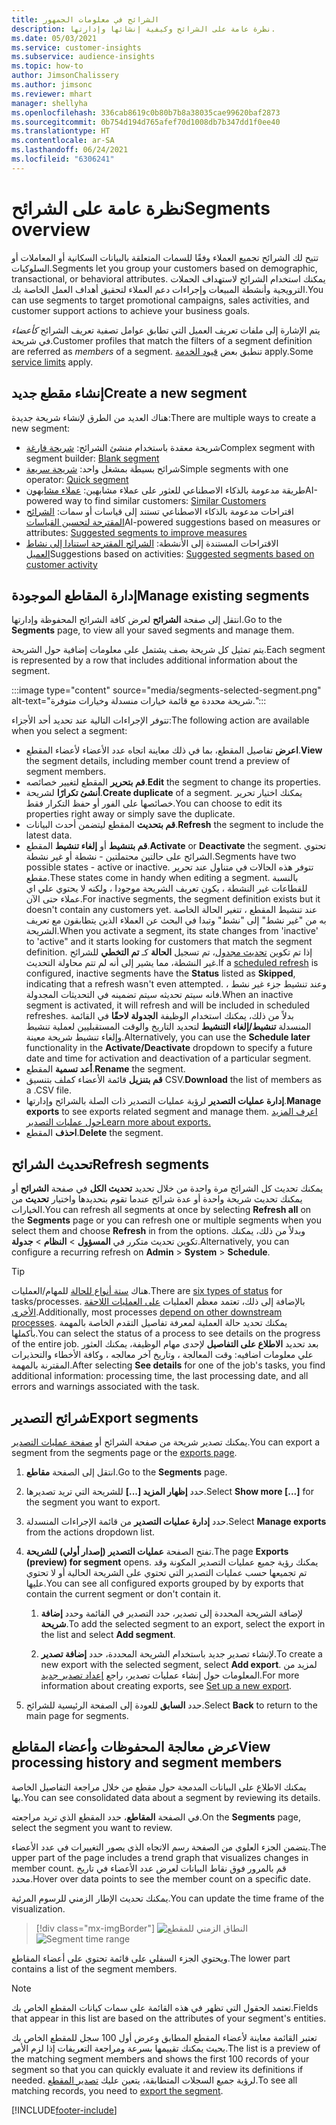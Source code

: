 ```yaml
---
title: الشرائح في معلومات الجمهور
description: نظرة عامة على الشرائح وكيفية إنشائها وإدارتها.
ms.date: 05/03/2021
ms.service: customer-insights
ms.subservice: audience-insights
ms.topic: how-to
author: JimsonChalissery
ms.author: jimsonc
ms.reviewer: mhart
manager: shellyha
ms.openlocfilehash: 336cab8619c0b80b7b8a38035cae99620baf2873
ms.sourcegitcommit: 0b754d194d765afef70d1008db7b347dd1f0ee40
ms.translationtype: HT
ms.contentlocale: ar-SA
ms.lasthandoff: 06/24/2021
ms.locfileid: "6306241"
---
```

# <a name="segments-overview"></a><span data-ttu-id="127b1-103">نظرة عامة على الشرائح</span><span class="sxs-lookup"><span data-stu-id="127b1-103">Segments overview</span></span>

<span data-ttu-id="127b1-104">تتيح لك الشرائح تجميع العملاء وفقًا للسمات المتعلقة بالبيانات السكانية أو المعاملات أو السلوكيات.</span><span class="sxs-lookup"><span data-stu-id="127b1-104">Segments let you group your customers based on demographic, transactional, or behavioral attributes.</span></span> <span data-ttu-id="127b1-105">يمكنك استخدام الشرائح لاستهداف الحملات الترويجية وأنشطة المبيعات وإجراءات دعم العملاء لتحقيق أهداف العمل الخاصة بك.</span><span class="sxs-lookup"><span data-stu-id="127b1-105">You can use segments to target promotional campaigns, sales activities, and customer support actions to achieve your business goals.</span></span>

<span data-ttu-id="127b1-106">يتم الإشارة إلى ملفات تعريف العميل التي تطابق عوامل تصفية تعريف الشرائح *كأعضاء* في شريحة.</span><span class="sxs-lookup"><span data-stu-id="127b1-106">Customer profiles that match the filters of a segment definition are referred as *members* of a segment.</span></span> <span data-ttu-id="127b1-107">تنطبق بعض [قيود الخدمة](service-limits.md) apply.</span><span class="sxs-lookup"><span data-stu-id="127b1-107">Some [service limits](service-limits.md) apply.</span></span>

## <a name="create-a-new-segment"></a><span data-ttu-id="127b1-108">إنشاء مقطع جديد</span><span class="sxs-lookup"><span data-stu-id="127b1-108">Create a new segment</span></span>

<span data-ttu-id="127b1-109">هناك العديد من الطرق لإنشاء شريحة جديدة:</span><span class="sxs-lookup"><span data-stu-id="127b1-109">There are multiple ways to create a new segment:</span></span> 

- <span data-ttu-id="127b1-110">شريحة معقدة باستخدام منشئ الشرائح: [شريحة فارغة](segment-builder.md#create-a-new-segment)</span><span class="sxs-lookup"><span data-stu-id="127b1-110">Complex segment with segment builder: [Blank segment](segment-builder.md#create-a-new-segment)</span></span>
- <span data-ttu-id="127b1-111">شرائح بسيطة بمشغل واحد: [شريحة سريعة](segment-builder.md#quick-segments)</span><span class="sxs-lookup"><span data-stu-id="127b1-111">Simple segments with one operator: [Quick segment](segment-builder.md#quick-segments)</span></span>
- <span data-ttu-id="127b1-112">طريقة مدعومة بالذكاء الاصطناعي للعثور على عملاء مشابهين: [عملاء مشابهون](find-similar-customer-segments.md)</span><span class="sxs-lookup"><span data-stu-id="127b1-112">AI-powered way to find similar customers: [Similar Customers](find-similar-customer-segments.md)</span></span>
- <span data-ttu-id="127b1-113">اقتراحات مدعومة بالذكاء الاصطناعي تستند إلى قياسات أو سمات: [الشرائح المقترحة لتحسين القياسات](suggested-segments.md)</span><span class="sxs-lookup"><span data-stu-id="127b1-113">AI-powered suggestions based on measures or attributes: [Suggested segments to improve measures](suggested-segments.md)</span></span>
- <span data-ttu-id="127b1-114">الاقتراحات المستندة إلى الأنشطة: [الشرائح المقترحة استنادا إلى نشاط العميل](suggested-segments-activity.md)</span><span class="sxs-lookup"><span data-stu-id="127b1-114">Suggestions based on activities: [Suggested segments based on customer activity](suggested-segments-activity.md)</span></span>

## <a name="manage-existing-segments"></a><span data-ttu-id="127b1-115">إدارة المقاطع الموجودة</span><span class="sxs-lookup"><span data-stu-id="127b1-115">Manage existing segments</span></span>

<span data-ttu-id="127b1-116">انتقل إلى صفحة **الشرائح** لعرض كافة الشرائح المحفوظة وإدارتها.</span><span class="sxs-lookup"><span data-stu-id="127b1-116">Go to the **Segments** page, to view all your saved segments and manage them.</span></span>

<span data-ttu-id="127b1-117">يتم تمثيل كل شريحة بصف يشتمل على معلومات إضافية حول الشريحة.</span><span class="sxs-lookup"><span data-stu-id="127b1-117">Each segment is represented by a row that includes additional information about the segment.</span></span>

:::image type="content" source="media/segments-selected-segment.png" alt-text="شريحة محددة مع قائمة خيارات منسدلة وخيارات متوفرة.":::

<span data-ttu-id="127b1-119">تتوفر الإجراءات التالية عند تحديد أحد الأجزاء:</span><span class="sxs-lookup"><span data-stu-id="127b1-119">The following action are available when you select a segment:</span></span>

- <span data-ttu-id="127b1-120">**اعرض** تفاصيل المقطع، بما في ذلك معاينة اتجاه عدد الأعضاء لأعضاء المقطع.</span><span class="sxs-lookup"><span data-stu-id="127b1-120">**View** the segment details, including member count trend a preview of segment members.</span></span>
- <span data-ttu-id="127b1-121">**قم بتحرير** المقطع لتغيير خصائصه.</span><span class="sxs-lookup"><span data-stu-id="127b1-121">**Edit** the segment to change its properties.</span></span>
- <span data-ttu-id="127b1-122">**أنشئ تكرارًا** لشريحة.</span><span class="sxs-lookup"><span data-stu-id="127b1-122">**Create duplicate** of a segment.</span></span> <span data-ttu-id="127b1-123">يمكنك اختيار تحرير خصائصها على الفور أو حفظ التكرار فقط.</span><span class="sxs-lookup"><span data-stu-id="127b1-123">You can choose to edit its properties right away or simply save the duplicate.</span></span>
- <span data-ttu-id="127b1-124">**قم بتحديث** المقطع ليتضمن أحدث البيانات.</span><span class="sxs-lookup"><span data-stu-id="127b1-124">**Refresh** the segment to include the latest data.</span></span>
- <span data-ttu-id="127b1-125">**قم بتنشيط** أو **إلغاء تنشيط** المقطع.</span><span class="sxs-lookup"><span data-stu-id="127b1-125">**Activate** or **Deactivate** the segment.</span></span> <span data-ttu-id="127b1-126">تحتوي الشرائح على حالتين محتملتين - نشطة أو غير نشطة.</span><span class="sxs-lookup"><span data-stu-id="127b1-126">Segments have two possible states - active or inactive.</span></span> <span data-ttu-id="127b1-127">تتوفر هذه الحالات في متناول عند تحرير مقطع.</span><span class="sxs-lookup"><span data-stu-id="127b1-127">These states come in handy when editing a segment.</span></span> <span data-ttu-id="127b1-128">بالنسبة للقطاعات غير النشطة ، يكون تعريف الشريحة موجودا ، ولكنه لا يحتوي علي اي عملاء حتى الآن.</span><span class="sxs-lookup"><span data-stu-id="127b1-128">For inactive segments, the segment definition exists but it doesn't contain any customers yet.</span></span> <span data-ttu-id="127b1-129">عند تنشيط المقطع ، تتغير الحالة الخاصة به من "غير نشط" إلى "نشط" وتبدا في البحث عن العملاء الذين يتطابقون مع تعريف الشريحة.</span><span class="sxs-lookup"><span data-stu-id="127b1-129">When you activate a segment, its state changes from 'inactive' to 'active" and it starts looking for customers that match the segment definition.</span></span> <span data-ttu-id="127b1-130">إذا تم تكوين [تحديث مجدول](system.md#schedule-tab)، تم تسجيل **الحالة** كـ **تم التخطي** للشرائح غير النشطة، مما يشير إلى أنه لم تتم محاولة التحديث.</span><span class="sxs-lookup"><span data-stu-id="127b1-130">If a [scheduled refresh](system.md#schedule-tab) is configured, inactive segments have the **Status** listed as **Skipped**, indicating that a refresh wasn't even attempted.</span></span> <span data-ttu-id="127b1-131">وعند تنشيط جزء غير نشط ، فانه سيتم تحديثه سيتم تضمينه في التحديثات المجدولة.</span><span class="sxs-lookup"><span data-stu-id="127b1-131">When an inactive segment is activated, it will refresh and will be included in scheduled refreshes.</span></span>
  <span data-ttu-id="127b1-132">بدلاً من ذلك، يمكنك استخدام الوظيفة **الجدولة لاحقًا** في القائمة المنسدلة **تنشيط/إلغاء التنشيط** لتحديد التاريخ والوقت المستقبليين لعملية تنشيط وإلغاء تنشيط شريحة معينة.</span><span class="sxs-lookup"><span data-stu-id="127b1-132">Alternatively, you can use the **Schedule later** functionality in the **Activate/Deactivate** dropdown to specify a future date and time for activation and deactivation of a particular segment.</span></span>
- <span data-ttu-id="127b1-133">**أعد تسمية** المقطع.</span><span class="sxs-lookup"><span data-stu-id="127b1-133">**Rename** the segment.</span></span>
- <span data-ttu-id="127b1-134">**قم بتنزيل** قائمة الأعضاء كملف بتنسيق CSV.</span><span class="sxs-lookup"><span data-stu-id="127b1-134">**Download** the list of members as a .CSV file.</span></span>
- <span data-ttu-id="127b1-135">**إدارة عمليات التصدير** لرؤية عمليات التصدير ذات الصلة بالشرائح وإدارتها.</span><span class="sxs-lookup"><span data-stu-id="127b1-135">**Manage exports** to see exports related segment and manage them.</span></span> [<span data-ttu-id="127b1-136">اعرف المزيد حول عمليات التصدير</span><span class="sxs-lookup"><span data-stu-id="127b1-136">Learn more about exports.</span></span>](export-destinations.md)
- <span data-ttu-id="127b1-137">**احذف** المقطع.</span><span class="sxs-lookup"><span data-stu-id="127b1-137">**Delete** the segment.</span></span>

## <a name="refresh-segments"></a><span data-ttu-id="127b1-138">تحديث الشرائح</span><span class="sxs-lookup"><span data-stu-id="127b1-138">Refresh segments</span></span>

<span data-ttu-id="127b1-139">يمكنك تحديث كل الشرائح مرة واحدة من خلال تحديد **تحديث الكل** في صفحة **الشرائح** أو يمكنك تحديث شريحة واحدة أو عدة شرائح عندما تقوم بتحديدها واختيار **تحديث** من الخيارات.</span><span class="sxs-lookup"><span data-stu-id="127b1-139">You can refresh all segments at once by selecting **Refresh all** on the **Segments** page or you can refresh one or multiple segments when you select them and choose **Refresh** in from the options.</span></span> <span data-ttu-id="127b1-140">وبدلاً من ذلك، يمكنك تكوين تحديث متكرر في **المسؤول** > **النظام** > **جدولة**.</span><span class="sxs-lookup"><span data-stu-id="127b1-140">Alternatively, you can configure a recurring refresh on **Admin** > **System** > **Schedule**.</span></span>

> [!TIP]
> <span data-ttu-id="127b1-141">هناك [ستة أنواع للحالة](system.md#status-types) للمهام/العمليات.</span><span class="sxs-lookup"><span data-stu-id="127b1-141">There are [six types of status](system.md#status-types) for tasks/processes.</span></span> <span data-ttu-id="127b1-142">بالإضافة إلى ذلك، تعتمد معظم العمليات [على العمليات اللاحقة الأخرى](system.md#refresh-policies).</span><span class="sxs-lookup"><span data-stu-id="127b1-142">Additionally, most processes [depend on other downstream processes](system.md#refresh-policies).</span></span> <span data-ttu-id="127b1-143">يمكنك تحديد حالة العملية لمعرفة تفاصيل التقدم الخاصة بالمهمة بأكملها.</span><span class="sxs-lookup"><span data-stu-id="127b1-143">You can select the status of a process to see details on the progress of the entire job.</span></span> <span data-ttu-id="127b1-144">بعد تحديد **الاطلاع على التفاصيل** لإحدى مهام الوظيفة، يمكنك العثور علي معلومات اضافيه: وقت المعالجة ، وتاريخ آخر معالجه ، وكافة الأخطاء والتحذيرات المقترنة بالمهمة.</span><span class="sxs-lookup"><span data-stu-id="127b1-144">After selecting **See details** for one of the job's tasks, you find additional information: processing time, the last processing date, and all errors and warnings associated with the task.</span></span>

## <a name="export-segments"></a><span data-ttu-id="127b1-145">شرائح التصدير</span><span class="sxs-lookup"><span data-stu-id="127b1-145">Export segments</span></span>

<span data-ttu-id="127b1-146">يمكنك تصدير شريحة من صفحة الشرائح أو [صفحة عمليات التصدير](export-destinations.md).</span><span class="sxs-lookup"><span data-stu-id="127b1-146">You can export a segment from the segments page or the [exports page](export-destinations.md).</span></span> 

1. <span data-ttu-id="127b1-147">انتقل إلى الصفحة **مقاطع**.</span><span class="sxs-lookup"><span data-stu-id="127b1-147">Go to the **Segments** page.</span></span>

1. <span data-ttu-id="127b1-148">حدد **إظهار المزيد [...]** للشريحة التي تريد تصديرها.</span><span class="sxs-lookup"><span data-stu-id="127b1-148">Select **Show more [...]** for the segment you want to export.</span></span>

1. <span data-ttu-id="127b1-149">حدد **إدارة عمليات التصدير** من قائمة الإجراءات المنسدلة.</span><span class="sxs-lookup"><span data-stu-id="127b1-149">Select **Manage exports** from the actions dropdown list.</span></span>

1. <span data-ttu-id="127b1-150">تفتح الصفحة **عمليات التصدير (إصدار أولي) للشريحة**.</span><span class="sxs-lookup"><span data-stu-id="127b1-150">The page **Exports (preview) for segment** opens.</span></span> <span data-ttu-id="127b1-151">يمكنك رؤية جميع عمليات التصدير المكونة وقد تم تجميعها حسب عمليات التصدير التي تحتوي على الشريحة الحالية أو لا تحتوي عليها.</span><span class="sxs-lookup"><span data-stu-id="127b1-151">You can see all configured exports grouped by by exports that contain the current segment or don't contain it.</span></span>

   1. <span data-ttu-id="127b1-152">لإضافة الشريحة المحددة إلى تصدير، حدد التصدير في القائمة وحدد **إضافة شريحة**.</span><span class="sxs-lookup"><span data-stu-id="127b1-152">To add the selected segment to an export, select the export in the list and select **Add segment**.</span></span>

   1. <span data-ttu-id="127b1-153">لإنشاء تصدير جديد باستخدام الشريحة المحددة، حدد **إضافة تصدير**.</span><span class="sxs-lookup"><span data-stu-id="127b1-153">To create a new export with the selected segment, select **Add export**.</span></span> <span data-ttu-id="127b1-154">لمزيد من المعلومات حول إنشاء عمليات تصدير، راجع [إعداد تصدير جديد](export-destinations.md#set-up-a-new-export).</span><span class="sxs-lookup"><span data-stu-id="127b1-154">For more information about creating exports, see [Set up a new export](export-destinations.md#set-up-a-new-export).</span></span>

1. <span data-ttu-id="127b1-155">حدد **السابق** للعودة إلى الصفحة الرئيسية للشرائح.</span><span class="sxs-lookup"><span data-stu-id="127b1-155">Select **Back** to return to the main page for segments.</span></span>

## <a name="view-processing-history-and-segment-members"></a><span data-ttu-id="127b1-156">عرض معالجة المحفوظات وأعضاء المقاطع</span><span class="sxs-lookup"><span data-stu-id="127b1-156">View processing history and segment members</span></span>

<span data-ttu-id="127b1-157">يمكنك الاطلاع على البيانات المدمجة حول مقطع من خلال مراجعة التفاصيل الخاصة بها.</span><span class="sxs-lookup"><span data-stu-id="127b1-157">You can see consolidated data about a segment by reviewing its details.</span></span>

<span data-ttu-id="127b1-158">في الصفحة **المقاطع**، حدد المقطع الذي تريد مراجعته.</span><span class="sxs-lookup"><span data-stu-id="127b1-158">On the **Segments** page, select the segment you want to review.</span></span>

<span data-ttu-id="127b1-159">يتضمن الجزء العلوي من الصفحة رسم الاتجاه الذي يصور التغييرات في عدد الأعضاء.</span><span class="sxs-lookup"><span data-stu-id="127b1-159">The upper part of the page includes a trend graph that visualizes changes in member count.</span></span> <span data-ttu-id="127b1-160">قم بالمرور فوق نقاط البيانات لعرض عدد الأعضاء في تاريخ محدد.</span><span class="sxs-lookup"><span data-stu-id="127b1-160">Hover over data points to see the member count on a specific date.</span></span>

<span data-ttu-id="127b1-161">يمكنك تحديث الإطار الزمني للرسوم المرئية.</span><span class="sxs-lookup"><span data-stu-id="127b1-161">You can update the time frame of the visualization.</span></span>

> [!div class="mx-imgBorder"]
> <span data-ttu-id="127b1-162">![النطاق الزمني للمقطع](media/segment-time-range.png "النطاق الزمني للمقطع")</span><span class="sxs-lookup"><span data-stu-id="127b1-162">![Segment time range](media/segment-time-range.png "Segment time range")</span></span>

<span data-ttu-id="127b1-163">ويحتوي الجزء السفلي على قائمة تحتوي على أعضاء المقاطع.</span><span class="sxs-lookup"><span data-stu-id="127b1-163">The lower part contains a list of the segment members.</span></span>

> [!NOTE]
> <span data-ttu-id="127b1-164">تعتمد الحقول التي تظهر في هذه القائمة على سمات كيانات المقطع الخاص بك.</span><span class="sxs-lookup"><span data-stu-id="127b1-164">Fields that appear in this list are based on the attributes of your segment's entities.</span></span>
>
><span data-ttu-id="127b1-165">تعتبر القائمة معاينة لأعضاء المقطع المطابق وعرض أول 100 سجل للمقطع الخاص بك بحيث يمكنك تقييمها بسرعة ومراجعة التعريفات إذا لزم الأمر.</span><span class="sxs-lookup"><span data-stu-id="127b1-165">The list is a preview of the matching segment members and shows the first 100 records of your segment so that you can quickly evaluate it and review its definitions if needed.</span></span> <span data-ttu-id="127b1-166">لرؤية جميع السجلات المتطابقة، يتعين عليك [تصدير المقطع](export-destinations.md).</span><span class="sxs-lookup"><span data-stu-id="127b1-166">To see all matching records, you need to [export the segment](export-destinations.md).</span></span>

[!INCLUDE[footer-include](../includes/footer-banner.md)] 

